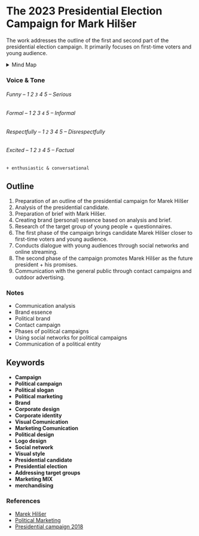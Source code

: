 # The 2023 Presidential Election Campaign for Mark Hilšer

The work addresses the outline of the first and second part of the presidential election campaign.
It primarily focuses on first-time voters and young audience.

<!-- Note the inclusion of an empty line break after the summary element for formatting. -->

<details>
  <summary>Mind Map</summary>

  ![Gray box placeholder image, for position only.](./img/thesis-mind-map.png)
</details>

### Voice & Tone

###### Funny – 1 2 `3` 4 5 – Serious
###### Formal – 1 2 3 `4` 5 – Informal
###### Respectfully – 1 `2` 3 4 5 – Disrespectfully
###### Excited – 1 2 `3` 4 5 – Factual

`+ enthusiastic & conversational`

## Outline

1. Preparation of an outline of the presidential campaign for Marek Hilšer
2. Analysis of the presidential candidate.
3. Preparation of brief with Mark Hilšer.
4. Creating brand (personal) essence based on analysis and brief.
5. Research of the target group of young people + questionnaires.
6. The first phase of the campaign brings candidate Marek Hilšer closer to first-time voters and young audience.
7. Conducts dialogue with young audiences through social networks and online streaming.
8. The second phase of the campaign promotes Marek Hilšer as the future president + his promises.
9. Communication with the general public through contact campaigns and outdoor advertising.

### Notes

- Communication analysis
- Brand essence
- Political brand
- Contact campaign
- Phases of political campaigns
- Using social networks for political campaigns
- Communication of a political entity

## Keywords

- **Campaign**
- **Political campaign**
- **Political slogan**
- **Political marketing**
- **Brand**
- **Corporate design**
- **Corporate identity**
- **Visual Comunication**
- **Marketing Comunication**
- **Political design**
- **Logo design**
- **Social network**
- **Visual style**
- **Presidential candidate**
- **Presidential election**
- **Addressing target groups**
- **Marketing MIX**
- **merchandising**

### References

- [Marek Hilšer](https://www.marekhilserdosenatu.cz)
- [Political Marketing](https://politickymarketing.com)
- [Presidential campaign 2018](https://www.mediar.cz/prezidentske-kampane-2018-kdo-a-jak-je-dela/)

